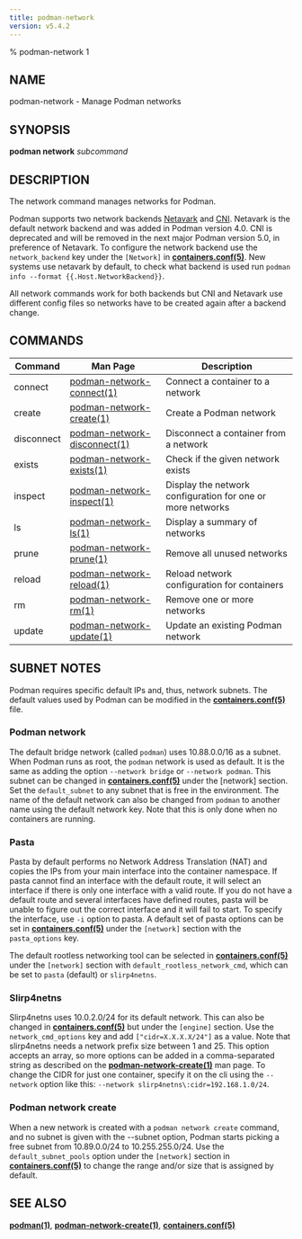 ```yaml
---
title: podman-network
version: v5.4.2
---
```


% podman-network 1

## NAME
podman\-network - Manage Podman networks

## SYNOPSIS
**podman network** *subcommand*

## DESCRIPTION
The network command manages networks for Podman.

Podman supports two network backends [Netavark](https://github.com/containers/netavark)
and [CNI](https://www.cni.dev/). Netavark is the default network backend and was added in Podman version 4.0.
CNI is deprecated and will be removed in the next major Podman version 5.0, in preference of Netavark.
To configure the network backend use the `network_backend` key under the `[Network]` in
**[containers.conf(5)](https://github.com/containers/common/blob/main/docs/containers.conf.5.md)**.
New systems use netavark by default, to check what backend is used run
`podman info --format {{.Host.NetworkBackend}}`.

All network commands work for both backends but CNI and Netavark use different config files
so networks have to be created again after a backend change.

## COMMANDS

| Command    | Man Page                                                       | Description                                                     |
| ---------- | -------------------------------------------------------------- | --------------------------------------------------------------- |
| connect    | [podman-network-connect(1)](podman-network-connect.1.md)       | Connect a container to a network                                |
| create     | [podman-network-create(1)](podman-network-create.1.md)         | Create a Podman network                                         |
| disconnect | [podman-network-disconnect(1)](podman-network-disconnect.1.md) | Disconnect a container from a network                           |
| exists     | [podman-network-exists(1)](podman-network-exists.1.md)         | Check if the given network exists                               |
| inspect    | [podman-network-inspect(1)](podman-network-inspect.1.md)       | Display the network configuration for one or more networks      |
| ls         | [podman-network-ls(1)](podman-network-ls.1.md)                 | Display a summary of networks                                   |
| prune      | [podman-network-prune(1)](podman-network-prune.1.md)           | Remove all unused networks                                      |
| reload     | [podman-network-reload(1)](podman-network-reload.1.md)         | Reload network configuration for containers                     |
| rm         | [podman-network-rm(1)](podman-network-rm.1.md)                 | Remove one or more networks                                     |
| update     | [podman-network-update(1)](podman-network-update.1.md)         | Update an existing Podman network                               |

## SUBNET NOTES
Podman requires specific default IPs and, thus, network subnets.  The default values used by Podman can be modified in the **[containers.conf(5)](https://github.com/containers/common/blob/main/docs/containers.conf.5.md)** file.

### Podman network
The default bridge network (called `podman`) uses 10.88.0.0/16 as a subnet. When Podman runs as root, the `podman` network is used as default.  It is the same as adding the option `--network bridge` or `--network podman`. This subnet can be changed in **[containers.conf(5)](https://github.com/containers/common/blob/main/docs/containers.conf.5.md)** under the [network] section. Set the `default_subnet` to any subnet that is free in the environment. The name of the default network can also be changed from `podman` to another name using the default network key. Note that this is only done when no containers are running.

### Pasta
Pasta by default performs no Network Address Translation (NAT) and copies the IPs from your main interface into the container namespace. If pasta cannot find an interface with the default route, it will select an interface if there is only one interface with a valid route. If you do not have a default route and several interfaces have defined routes, pasta will be unable to figure out the correct interface and it will fail to start. To specify the interface, use `-i` option to pasta. A default set of pasta options can be set in **[containers.conf(5)](https://github.com/containers/common/blob/main/docs/containers.conf.5.md)** under the `[network]` section with the `pasta_options` key.

The default rootless networking tool can be selected in **[containers.conf(5)](https://github.com/containers/common/blob/main/docs/containers.conf.5.md)** under the `[network]` section with `default_rootless_network_cmd`, which can be set to `pasta` (default) or `slirp4netns`.

### Slirp4netns
Slirp4netns uses 10.0.2.0/24 for its default network. This can also be changed in **[containers.conf(5)](https://github.com/containers/common/blob/main/docs/containers.conf.5.md)** but under the `[engine]` section. Use the `network_cmd_options` key and add `["cidr=X.X.X.X/24"]` as a value. Note that slirp4netns needs a network prefix size between 1 and 25. This option accepts an array, so more options can be added in a comma-separated string as described on the **[podman-network-create(1)](podman-network-create.1.md)** man page. To change the CIDR for just one container, specify it on the cli using the `--network` option like this: `--network slirp4netns\:cidr=192.168.1.0/24`.

### Podman network create
When a new network is created with a `podman network create` command, and no subnet is given with the --subnet option, Podman starts picking a free subnet from 10.89.0.0/24 to 10.255.255.0/24. Use the `default_subnet_pools` option under the `[network]` section in **[containers.conf(5)](https://github.com/containers/common/blob/main/docs/containers.conf.5.md)** to change the range and/or size that is assigned by default.

## SEE ALSO
**[podman(1)](podman.1.md)**, **[podman-network-create(1)](podman-network-create.1.md)**, **[containers.conf(5)](https://github.com/containers/common/blob/main/docs/containers.conf.5.md)**
